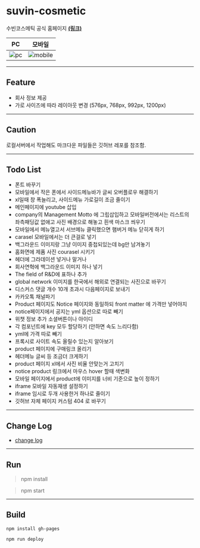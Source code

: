 # suvin-cosmetic

수빈코스메틱 공식 홈페이지 **[(링크)](https://suvincos.com/)**

|PC|모바일|
|:---:|:---:|
|![pc](https://user-images.githubusercontent.com/59393359/148419257-fa796517-301a-43f0-9f35-073a6a6c8091.png)|![mobile](https://user-images.githubusercontent.com/59393359/148786314-98bc0511-e416-4a84-aa5e-76519fccaeaa.png)|

---

## Feature

- 회사 정보 제공
- 가로 사이즈에 따라 레이아웃 변경 (576px, 768px, 992px, 1200px)

---

## Caution

로컬서버에서 작업해도 마크다운 파일들은 깃허브 레포를 참조함.

---

## Todo List

- 폰트 바꾸기
- 모바일에서 작은 폰에서 사이드메뉴바가 글씨 오버플로우 해결하기
- xl일때 창 폭늘리고, 사이드메뉴 가로길이 조금 줄이기
- 메인페이지에 youtube 삽입
- company의 Management Motto 에 그립삽입하고 모바일버전에서는 리스트의 좌측패딩값 없애고 사진 배경으로 해놓고 흰색 마스크 씌우기
- 모바일에서 메뉴열고서 서브메뉴 클릭했으면 햄버거 메뉴 닫히게 하기
- carasel 모바일에서는 더 큰걸로 넣기
- 백그라운드 이미지랑 그냥 이미지 중첩되있는데 bg만 남겨놓기
- 홈화면에 제품 사진 courasel 시키기
- 헤더에 그라데이션 넣거나 말거나
- 회사연혁에 백그라운드 이미지 하나 넣기
- The field of R&D에 표하나 추가
- global network 이미지를 한국에서 해외로 연결되는 사진으로 바꾸기
- 디스커스 댓글 개수 10개 초과시 다음페이지로 보내기
- 카카오톡 채널파기
- Product 페이지도 Notice 페이지와 동일하되 front matter 에 가격만 넣어야지
- notice페이지에서 공지는 yml 옵션으로 따로 빼기
- 위챗 정보 추가 소셜버튼이나 아이디
- 각 컴포넌트에 key 모두 할당하기 (안하면 속도 느리다함)
- yml에 가격 따로 빼기
- 프록시로 사이트 속도 올릴수 있는지 알아보기
- product 페이지에 구매링크 올리기
- 헤더메뉴 글씨 등 조금더 크게하기
- product 페이지 xl에서 사진 비율 안맞는거 고치기
- notice product 링크에서 마우스 hover 할때 색변화
- 모바일 페이지에서 product에 이미지를 너비 기준으로 높이 정하기
- iframe 모바일 자동재생 설정하기
- iframe 임시로 두개 사용한거 하나로 줄이기
- 깃허브 자체 페이지 커스텀 404 로 바꾸기

---

## Change Log

- [change log](https://github.com/syki66/suvin-cosmetic/blob/master/CHANGELOG.MD)

---

## Run

> npm install

> npm start

---

## Build

`npm install gh-pages`

<!-- `.env` 파일 생성 후 `REACT_APP_NAVER_CLIENT_ID=클라이언트아이디` 적어주기 -->

`npm run deploy`